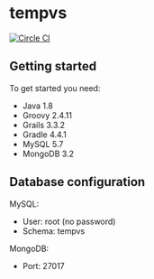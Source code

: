 # tempvs
[![Circle CI](https://circleci.com/gh/ahlinist/tempvs/tree/master.svg?&style=shield)](https://circleci.com/gh/ahlinist/tempvs/tree/master)
## Getting started

To get started you need:
 * Java 1.8
 * Groovy 2.4.11
 * Grails 3.3.2
 * Gradle 4.4.1
 * MySQL 5.7
 * MongoDB 3.2
 
## Database configuration

MySQL:
 * User: root (no password)
 * Schema: tempvs

MongoDB:
 * Port: 27017
 
